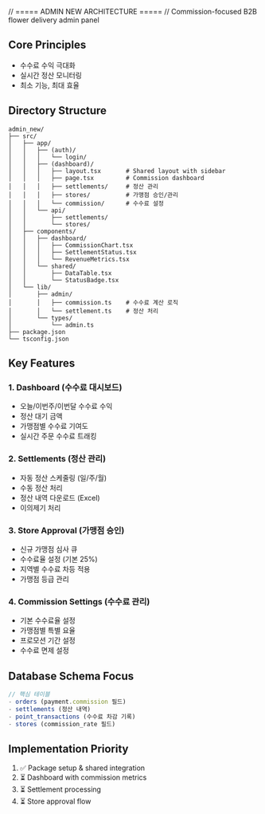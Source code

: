 // ===== ADMIN NEW ARCHITECTURE =====
// Commission-focused B2B flower delivery admin panel

## Core Principles
- 수수료 수익 극대화
- 실시간 정산 모니터링  
- 최소 기능, 최대 효율

## Directory Structure
```
admin_new/
├── src/
│   ├── app/
│   │   ├── (auth)/
│   │   │   └── login/
│   │   ├── (dashboard)/
│   │   │   ├── layout.tsx       # Shared layout with sidebar
│   │   │   ├── page.tsx         # Commission dashboard
│   │   │   ├── settlements/     # 정산 관리
│   │   │   ├── stores/          # 가맹점 승인/관리
│   │   │   └── commission/      # 수수료 설정
│   │   └── api/
│   │       ├── settlements/
│   │       └── stores/
│   ├── components/
│   │   ├── dashboard/
│   │   │   ├── CommissionChart.tsx
│   │   │   ├── SettlementStatus.tsx
│   │   │   └── RevenueMetrics.tsx
│   │   └── shared/
│   │       ├── DataTable.tsx
│   │       └── StatusBadge.tsx
│   └── lib/
│       ├── admin/
│       │   ├── commission.ts    # 수수료 계산 로직
│       │   └── settlement.ts    # 정산 처리
│       └── types/
│           └── admin.ts
├── package.json
└── tsconfig.json
```

## Key Features

### 1. Dashboard (수수료 대시보드)
- 오늘/이번주/이번달 수수료 수익
- 정산 대기 금액
- 가맹점별 수수료 기여도
- 실시간 주문 수수료 트래킹

### 2. Settlements (정산 관리)
- 자동 정산 스케줄링 (일/주/월)
- 수동 정산 처리
- 정산 내역 다운로드 (Excel)
- 이의제기 처리

### 3. Store Approval (가맹점 승인)
- 신규 가맹점 심사 큐
- 수수료율 설정 (기본 25%)
- 지역별 수수료 차등 적용
- 가맹점 등급 관리

### 4. Commission Settings (수수료 관리)
- 기본 수수료율 설정
- 가맹점별 특별 요율
- 프로모션 기간 설정
- 수수료 면제 설정

## Database Schema Focus
```typescript
// 핵심 테이블
- orders (payment.commission 필드)
- settlements (정산 내역)
- point_transactions (수수료 차감 기록)
- stores (commission_rate 필드)
```

## Implementation Priority
1. ✅ Package setup & shared integration
2. ⏳ Dashboard with commission metrics
3. ⏳ Settlement processing
4. ⏳ Store approval flow